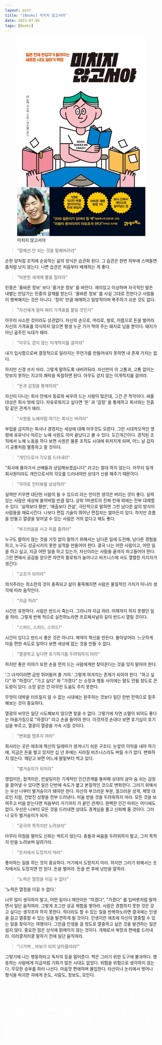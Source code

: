 ```yaml
---
layout: post
title: "[Books] 미치지 않고서야"
date: 2023-07-05
tags: [Books]
---
```


<figure>
<img src="/assets/img/미치지않고서야.jpg" alt="미치지 않고서야">
<figcaption>미치지 않고서야</figcaption>
</figure>




> "말해선 안 되는 것을 말해버려라"

순한 양처럼 조직에 순응하는 삶의 방식은 습관화 된다. 그 습관은 한번 피부에 스며들면 좀처럼 낫지 않는다. 나쁜 습관은 처음부터 배제하는 게 좋다.

> "따분한 세계에 불을 질러라"

민중은 '올바른 정보' 보다 '즐거운 정보' 를 바란다. 재미있고 이상하며 자극적인 말은 내뱉는 만담가는 민중의 갈채를 받는다. '올바른 정보' 를 사실 그대로 전한다고 사람들이 행복해지는 것은 아니다. '정의' 만큼 애매하고 일방적이며 폭주하기 쉬운 것도 없다.

> "자신에게 얼마 짜리 가격표를 붙일 것인가"

아무리 사소한 것이라도 상관없다. 자신의 손으로, 머리로, 발로, 이름으로 돈을 벌어라. 자신의 가격표를 의식하지 않으면 평생 누군 가가 먹여 주는 돼지로 남을 뿐이다. 돼지가 아닌 굶주린 늑대가 돼라.

> "아무도 걷지 않는 미개척지를 걸어라"

내가 입사함으로써 결정적으로 달라지는 무언가를 만들어내지 못하면 내 존재 가치는 없다.

하지만 신경 쓰지 마라. 그렇게 말하도록 내버려둬라. 자신만이 이 고통과, 고통 없이는 맛보지 못하는 지고의 쾌락을 독점하면 된다. 아무도 걷지 않는 미개척지를 걸어라.

> "돈과 감정을 통제하라"

자신이 다니는 회사 안에서 동료와 싸우려 드는 사람이 많은데, 그건 큰 착각이다. 싸울 대상은 회사 밖에 있다. 자유로워지고 싶다면 '돈' 과 '감정' 을 통제하고 회사와는 진흙탕 같은 관계가 돼라.

> "사원을 노예처럼 여기는 회사는 버려라"

부업을 금지하는 회사나 경영자는 세상에 대해 아무것도 모른다. 그런 시대착오적인 명령에 유유낙낙 따르는 노예 사원도 이미 끝났다고 볼 수 있다. 도긴개긴이다. 경직된 조직에서 노예 노동을 하다 보면 사원은 물론 조직도 시대에 뒤처지게 되며, 어느 날 갑자기 공룡처럼 멸종하고 말 것이다.

> "개인으로서 각오를 드러내라"

"회사에 돌아가서 선배들과 상담해보겠습니다" 라고는 절대 하지 않는다. 아무리 일개 회사원이라도 개인으로서의 각오를 드러내야만 상대가 신용 해주기 때문이다.

> "히어로 인터뷰를 상상하라"

실력만 키우면 대단한 사람이 될 수 있으리 라는 안이한 생각은 버리는 것이 좋다. 실력 있는 사람은 세상에 쓸어버릴 만큼 많다. 상위 1퍼센트의 진짜 천재 외에는 전부 대체할 수 있다. '실력보다 평판', '매출보다 전설', 극단적으로 말하면 그런 남다른 삶의 방식이 사람들을 매료시킨다. 나보다 편집 기술이 뛰어난 편집자는 얼마든지 있다. 하지만 흐름을 만들고 열광을 빚어낼 수 있는 사람은 거의 없다고 해도 좋다.

> "부끄러움을 사고 피를 흘려라"

누구도 말하지 않는 것을 거짓 없이 말하기 위해서는 남다른 일에 도전해, 남다른 경험을 하고, 누구도 성공시키지 못한 실적을 만들어야 한다. 결국 나는 어떤 사람이고, 어떤 일을 하고 싶고, 지금 어떤 일을 하고 있는가, 자신이라는 사람을 끝까지 파고들어야 한다. 그런 면에서 공감을 얻으면 자연히 팔로워가 늘어나고 비즈니스에 서도 열렬한 지지자가 생긴다.

> "교조가 되어라"

의식주라는 최소한의 것이 충족되고 삶이 풍족해지면 사람은 물질적인 가치가 아니라 생각에 따라 움직인다.

> "지금 하라"

시간은 유한하다. 사람은 반드시 죽는다. 그러니까 지금 하라. 어제까지 하지 못했던 일을 하라. 그렇게 반복 적으로 실천하노라면 프로페셔널의 길이 반드시 열릴 것이다.

> "스피드, 스피드, 스피드!"

시간이 있다고 반드시 좋은 것은 아니다. 제약이 혁신을 만든다. 몰아넣어라. 느긋하게 마음 편한 속도로 일하다 보면 세상에 없는 것을 만들 수 없다.

> "열광하고 싶다면 포기하기를 두려워하지 마라"

하지만 좋은 이야기 또한 손을 먼저 드는 사람에게만 찾아온다는 것을 잊지 말아야 한다.

'그 녀석이라면 금방 뛰어들어 줄 거야.' 그렇게 여겨지는 존재가 되어야 한다. "하고 싶다" 와 "하겠다", "가고 싶다" 와 "가겠다" 는 소망과 행동 사이에는 말도 안될 정도로 큰 도랑이 있다. 소망 같은 건 아무런 도움도 주지 못한다.

무엇이 대박을 터뜨릴지 알 수 없는 시대에는 완주하는 것보다 일단 한번 전력으로 질주해보는 것이 중요하다.

열광의 씨앗은 일단 시도해보지 않으면 찾을 수 없다. 그렇기에 자연 소멸이 되어도 좋다는 마음가짐으로 "하겠다" 라고 손을 들어야 한다. 이것저것 손대다 보면 호기심이 호기심을 부르고, 열광이 열광을 가속 시킬 것이다.

> "변화를 멈추지 마라"

회사라는 곳은 애초에 혁신의 딜레마가 생겨나기 쉬운 구조다. 눈앞의 이익을 내야 하기에, 지금은 돈을 벌고 있지만 십 년 후에는 사라질 비즈니스라도 버릴 수가 없다. 변화하지 않는다. 깨닫고 보면 어느새 발밑부터 썩고 있다.

> "벌거숭이가 되어라"

영업이든, 접객이든, 컨설팅이든 기계적인 인간관계를 돌파해 상대의 살아 숨 쉬는 감정을 끌어낼 수 있다면 일은 단번에 속도가 붙고 본질적인 것으로 변화한다. 그러기 위해서는 우선 나부터 벌거숭이가 돼야만 한다. 자신의 부끄러운 부분, 껄끄러운 성격, 제멋 대로인 지점, 건방진 성향을 전부 드러낸다. 미움 받을 것을 두려워하지 마라. 모든 것을 보여주고 미움 받는다면 처음부터 거기까지 가 끝인 관계다. 완벽한 인간 따위는 어디에도 없다. 우선은 나부터 모든 것을 드러내면 상대도 경계심을 풀고 신뢰해 줄 것이다. 그러니 모두 벌거숭이가 되자.

> "궁극의 목적지만 노려보라"

아무리 아첨을 떨어도 신뢰는 싹트지 않는다. 충돌과 싸움을 두려워하지 말고, 그저 목적지 만을 노려보며 달려가라.

> "숫자에서 도망치지 마라"

좋아하는 일을 하는 것이 중요하다. 거기에서 도망치지 마라. 하지만 그러기 위해서는 숫자에서도 도망치면 안 된다. 돈을 벌어라. 돈을 번 후에 낭만을 말하라.

> "노력은 열정을 이길 수 없다"

'노력은 열정을 이길 수 없다.'

너무 많이 생각하지 말고, 어떤 일이나 제안이든 "하겠다", "가겠다" 를 입버릇처럼 말하면서 일단 움직여라. 그렇게 조그만 성공 체험을 쌓아라. 사람은 경험하지 못한 것은 갖고 싶다는 생각조차 하지 못한다. 작더라도 할 수 있는 일을 반복하노라면 결국에는 인생을 걸고 열중할 수 있는 일을 발견하게 될 것이다. 인생이란 애초에 자신이 열중할 수 있는 일을 찾아가는 여행이다. 그만큼 인생을 걸 정도로 열중하고 싶은 것을 발견하는 일은 쉽지 않다. 중요한 점은 상식에 얽매이지 않는 것이다. 개체로서 욕망과 편애를 드러내라. 이러쿵저러쿵 말하기 전에 일단 움직여라.

> "나가며 _ 바보가 되어 날아올라라!"

그렇기에 나는 행동하라고 독자의 등을 밀어준다. 책은 그러기 위한 도구에 불과하다. 행동하는 사람에게 지금처럼 기회가 많은 시대도 없었다. 위험을 위험으로 생각하지 않는다. 무모한 승부를 하러 나선다. 마음껏 편애하며 몰입한다. 타산이나 논리에서 벗어나 형식을 파괴한 자에게 돈도, 사람도, 정보도, 모인다.

<br>

<p style='text-align: justify;'>
    <span style="color:white; font-size:120%">
		<i>
        저자의 생각이 요근래 내가 추구하고자 하는 삶과 비슷한 것 같다. 작은 목표를 세우고 행동해서 조금이나마 결과물을 얻어내고 싶기 때문이다. 지금 당장 내가 좋아하는 일들을 찾은 건 아니지만 이것 저것 경험하다 보면 분명히 내가 좋아하고 열정적인 것들을 찾게 될 거라고 믿는다. "할 수 있을까?" 보다는 "하겠다" 라고 할 것이며 "정말 괜찮을까?" 보다는 "괜찮다" 라고 생각하며 움직여 보자. 저자 말대로 너무 많이 생각하지 않았으면 한다.
        </i>
    </span>
</p>
